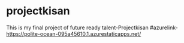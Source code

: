 # projectkisan
This is my final project of future ready talent-Projectkisan
#azurelink-https://polite-ocean-095a45610.1.azurestaticapps.net/
